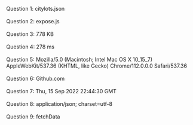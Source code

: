 Question 1: citylots.json <br /> <br />
Question 2: expose.js <br /> <br />
Question 3: 778 KB <br /> <br />
Question 4: 278 ms <br /> <br />
Question 5: Mozilla/5.0 (Macintosh; Intel Mac OS X 10_15_7) AppleWebKit/537.36 (KHTML, like Gecko) Chrome/112.0.0.0 Safari/537.36<br /> <br />
Question 6: Github.com <br /> <br />
Question 7: Thu, 15 Sep 2022 22:44:30 GMT <br /> <br />
Question 8: application/json; charset=utf-8 <br /> <br />
Question 9: fetchData <br /> <br />